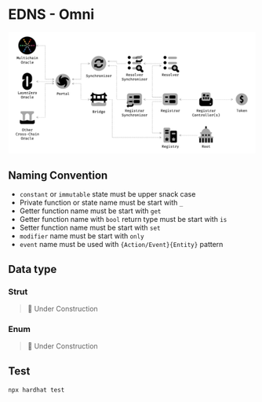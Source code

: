# EDNS - Omni

![Architecture](./static/images/architecture.png)

## Naming Convention

- `constant` or `immutable` state must be upper snack case
- Private function or state name must be start with `_`
- Getter function name must be start with `get`
- Getter function name with `bool` return type must be start with `is`
- Setter function name must be start with `set`
- `modifier` name must be start with `only`
- `event` name must be used with `{Action/Event}{Entity}` pattern

## Data type

### Strut

> 🚧 Under Construction

### Enum

> 🚧 Under Construction

## Test

```bash
npx hardhat test
```
